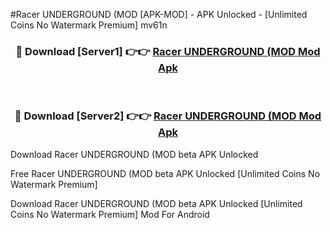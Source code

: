 #Racer UNDERGROUND (MOD [APK-MOD] - APK Unlocked - [Unlimited Coins No Watermark Premium] mv61n



<div align="center">

<h3>🔴 Download [Server1] 👉👉 <a href="https://momento.my/?title=Racer_UNDERGROUND_(MOD">Racer UNDERGROUND (MOD Mod Apk</a></h3><br>

<h3>🔴 Download [Server2] 👉👉 <a href="https://momento.my/?title=Racer_UNDERGROUND_(MOD">Racer UNDERGROUND (MOD Mod Apk</a></h3>
</div>



Download Racer UNDERGROUND (MOD beta APK Unlocked

Free Racer UNDERGROUND (MOD beta APK Unlocked [Unlimited Coins No Watermark Premium]

Download Racer UNDERGROUND (MOD beta APK Unlocked [Unlimited Coins No Watermark Premium] Mod For Android

